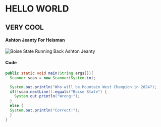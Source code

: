 # HELLO WORLD

## VERY COOL

#### Ashton Jeanty For Heisman

![Boise State Running Back Ashton Jeanty](https://nbcsports.brightspotcdn.com/dims4/default/fd66041/2147483647/strip/true/crop/5337x3002+0+0/resize/1440x810!/quality/90/?url=https%3A%2F%2Fnbc-sports-production-nbc-sports.s3.us-east-1.amazonaws.com%2Fbrightspot%2F86%2Fcc%2Fa090654f4833bf64ed04ab12dcd3%2Fhttps-delivery-gettyimages.com%2Fdownloads%2F2170571360)

#### Code

``` java
public static void main(String args[]){
  Scanner scan = new Scanner(System.in);

  System.out.println("Who will be Mountain West Champion in 2024?);
  if(!scan.nextLine().equals("Boise State") {
    System.out.println("Wrong!");
  }
  else {
  System.out.println("Correct!");
  }
}
```
